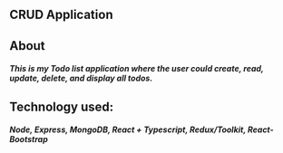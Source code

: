 ## CRUD Application

## About
  ##### This is my Todo list application where the user could create, read, update, delete, and display all todos.

## Technology used:

##### Node, Express, MongoDB, React + Typescript, Redux/Toolkit, React-Bootstrap
